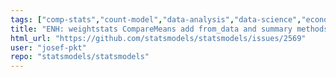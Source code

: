```yaml
---
tags: ["comp-stats","count-model","data-analysis","data-science","econometrics","forecasting","generalized-linear-models","hypothesis-testing","prediction","python","regression-models","robust-estimation","statistics","timeseries-analysis","type-enh"]
title: "ENH: weightstats CompareMeans add from_data and summary methods"
html_url: "https://github.com/statsmodels/statsmodels/issues/2569"
user: "josef-pkt"
repo: "statsmodels/statsmodels"
---
```



